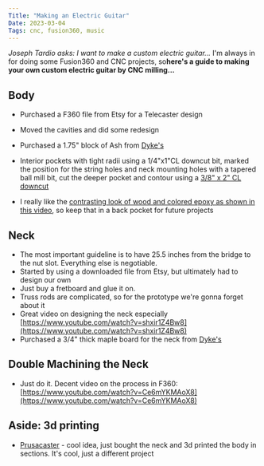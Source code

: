 ```yaml
---
Title: "Making an Electric Guitar"
Date: 2023-03-04
Tags: cnc, fusion360, music
---
```


*Joseph Tardio asks:  I want to make a custom electric guitar...*  I'm always in for doing some Fusion360 and CNC projects, so**here's a guide to making your own custom electric guitar by CNC milling...**

## Body

- Purchased a F360 file from Etsy for a Telecaster design
- Moved the cavities and did some redesign
- Purchased a 1.75" block of Ash from [Dyke's](https://www.dykeslumber.com)
- Interior pockets  with tight radii using a  1/4"x1"CL downcut bit, marked the position for the string holes and neck mounting holes with a tapered ball mill bit,  cut the deeper pocket and contour using a [3/8" x 2" CL downcut](https://www.toolstoday.com/v-15071-46449-k.html) 

- I really like the [contrasting look of wood and colored epoxy as shown in this video](https://www.youtube.com/watch?v=gSXfv0iJSkI), so keep that in a back pocket for future projects

## Neck

- The most important guideline is to have 25.5 inches from the bridge to the nut slot.  Everything else is negotiable.
- Started by using a downloaded file from Etsy, but ultimately had to design our own
- Just buy a fretboard and glue it on.
- Truss rods are complicated, so for the prototype we're gonna forget about it
- Great video on designing the neck especially [https://www.youtube.com/watch?v=shxir1Z4Bw8](https://www.youtube.com/watch?v=shxir1Z4Bw8)
- Purchased a 3/4" thick maple board for the neck from [Dyke's](https://www.dykeslumber.com)  


## Double Machining the Neck

- Just do it. Decent video on the process in F360: [https://www.youtube.com/watch?v=Ce6mYKMAoX8](https://www.youtube.com/watch?v=Ce6mYKMAoX8)



## Aside: 3d printing

- [Prusacaster](https://blog.prusa3d.com/the-prusacaster-how-to-design-and-3d-print-an-electric-guitar_71962/) - cool idea, just bought the neck and 3d printed the body in sections.  It's cool, just a different project 
